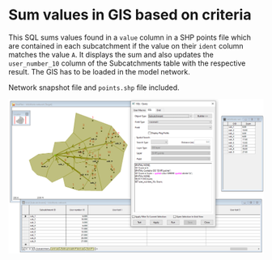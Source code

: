 # Sum values in GIS based on criteria
This SQL sums values found in a `value` column in a SHP points file which are contained in each subcatchment if the value on their `ident` column matches the value `A`.
It displays the sum and also updates the `user_number_10` column of the Subcatchments table with the respective result.
The GIS has to be loaded in the model network.

Network snapshot file and `points.shp` file included.

![](img001.png)
